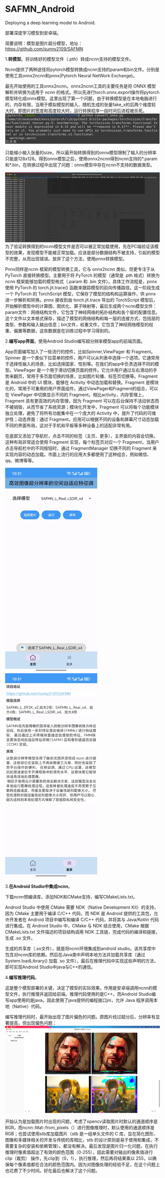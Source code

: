 # SAFMN_Android
Deploying a deep learning model to Android.

部署深度学习模型到安卓端。

简要说明：模型是图片超分模型，地址：https://github.com/sunny2109/SAFMN

1.**转模型**。将训练好的模型文件（.pth）转成ncnn支持的模型文件。

Ncnn提供了两种途径将pytorch模型转换成ncnn支持的param和bin文件。分别是使用工具onnx2ncnn和pnnx(Pytorch Neural NetWork Exchange)。

最先开始使用的工具onnx2ncnn。onnx2ncnn工具的主要任务是将 ONNX 模型解析并转换为适用于 ncnn 的格式。所以先进行torch.onnx.export操作将pytorch模型转化成onnx模型。这里出现了第一个问题，由于转换模型是在本地电脑进行的，内存有限，当用于模拟模型的输入、随机生成的张量fake_x的后两个维度较大时，即图片的宽度和高度较大时，运行转换程序一段时间后进程被杀死。![image-20240928184953581](images/image-20240928184953581.png)

只能缩小输入张量的size，所以最开始转换得到的onnx模型限制了输入的分辨率只能是128x128。得到onnx模型之后，使用onnx2ncnn得到ncnn支持的*.param和*.bin，在转换过程中出现了问题：onnx模型中存在ncnn不支持的数据类型。

![image-20240928185147175](images/image-20240928185147175.png)为了验证转换得到的ncnn模型文件是否可以被正常加载使用，先在PC端验证该模型的效果，发现模型不能被正常加载。应该是部分数据结构不被支持，引起的模型不完整，从而出现错误。放弃了这个方法，使用pnnx转换模型。

Pnnx同样是ncnn 框架的模型转换工具，它与 onnx2ncnn 类似，但更专注于从 PyTorch 直接转换模型。主要用于将 PyTorch 的模型（通常是 .pth 格式）转换为 ncnn 框架能够加载的模型格式（.param 和 .bin 文件）。具体工作流程是，pnnx 使用 PyTorch 的 torch.jit.trace() 函数来跟踪模型的前向传播路径。这一阶段生成一个 PyTorch 的 TorchScript 模型，它保存了模型的结构和运算操作，供 pnnx 进一步解析和转换。pnnx 接收到由 torch.jit.trace 导出的 TorchScript 模型后，开始解析模型中的计算图、图优化、算子映射等，最后生成两个ncnn模型文件：param文件：网络结构文件，它包含了神经网络的拓扑结构和各个层的配置信息。这个文件以文本格式保存，描述了模型的网络结构和每一层的连接方式，包括层的类型、参数和输入输出信息；bin文件，权重文件，它包含了神经网络模型的权重、偏置等数据，这些数据是在训练过程中学习得到的。

2.**编写app界面**。使用Android Studio编写超分辨率模型app的前端页面。

App页面编写加入了一些流行的控件，比如Spinner,ViewPager 和 Fragment。Spinner 是一个类似下拉菜单的控件，用户可以从列表中选择一个选项。它通常用于选择性输入的场景，比如选择国家、性别等。在我们的app中负责选择不同的模型。ViewPager 是一个用于滑动切换页面的控件。它允许用户通过左右滑动的手势来翻页，常用于多页面切换的场景，比如图片轮播、标签页切换等。Fragment 是 Android 中的 UI 模块，能够在 Activity 中动态加载和替换。Fragment 是模块化的，常用于可重用的用户界面组件。通过ViewPager和Fragment的组合，可以在 ViewPager 中切换显示不同的 Fragment。相比activity，内存管理上，Fragment 具有更高效的内存管理，因为 Fragment 可以在后台保持不活动状态而不被销毁，从而节省了系统资源；模块化开发中，Fragment 可以将每个功能模块独立处理，避免了将所有功能集中在一个庞大的 Activity 中，提升了代码的可维护性；动态界面：通过 Fragment，应用可以根据不同的设备和屏幕尺寸动态加载不同的界面布局，这对于手机和平板等多种设备上的适配非常有用。

在底部又添加了导航栏，点击不同的标签（主页、更多），主界面的内容会切换。这种布局非常适合使用 Fragment 实现，每个标签页对应一个 Fragment，当用户点击导航栏中的不同按钮时，通过 FragmentManager 切换不同的 Fragment 来实现内容的动态加载。市面上流行的应用大多都使用了这种组合，例如微信、qq、微博等等。

<img src="images/image-20240928185443652.png" width="300"/> <img src="images/image-20240928185452395.png" width="300"/>

3.**在Android Studio中集成ncnn**。

下载ncnn预编译库，添加NDK和CMake支持，编写CMakeLists.txt。

Android Studio 中使用 CMake 需要 NDK（Native Development Kit）的支持，因为 CMake 主要用于编译 C/C++ 代码，而 NDK 是 Android 提供的工具包，允许开发者在 Android 项目中编写和编译 C/C++ 代码，并将其与 Java/Kotlin 代码进行集成。在 Android Studio 中，CMake 与 NDK 结合使用，CMake 根据 CMakeLists.txt 文件描述的项目结构调用 NDK 工具链，完成代码的编译和链接，生成 .so 文件。

生成的共享库（.so文件），就是将ncnn环境集成到android studio。该共享库中包含对ncnn库的依赖。然后在Java类中声明本地方法并加载共享库（通过 System.loadLibrary() 加载 .so 文件），最后在推理代码中实现这些声明的方法，即可实现Android Studio中java与C++的通信。

4.**编写推理代码**。

这是整个模型部署的关键，决定了模型的实际效果。作用是安卓端调用ncnn的模型文件，执行推理并返回给前端。推理代码使用的是C++，而Android Studio编写app使用的是java。因此使用了java提供的编程接口jni，允许 Java 程序调用本地（Native）代码。

编写推理代码时，最开始出现了图片偏色的问题。原图片经过超分后，分辨率有显著提高，但出现偏色问题：![image-20240928185923090](images/image-20240928185923090.png)

开始认为是加载图片时出现的问题，考虑了opencv读取图片时默认的通道顺序是BGR，而ncnn::Mat::from_pixels（）进行图像推理时，默认使用的通道顺序是RGB；也尝试使用stb库加载图片（stb 是一组单头文件的 C 库，旨在简化图形、图像和多媒体相关的开发与传统的库相比，stb 的设计原则是易于使用和集成，不需要复杂的安装和依赖管理）。都没有解决。最后发现是图片归一化问题，在执行推理时像素值超出了有效的颜色范围（0-255），因此需要对输出的像素值进行 clip（裁剪） 操作，先clip到（0，1），执行推理，然后再将结果乘以 255，以确保每个像素值都在合法的颜色范围内。因为对图像处理的经验不足，在这个问题上也花费了不少时间。好在最后也解决了这个问题。

